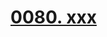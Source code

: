 # [0080. xxx](https://github.com/Tdahuyou/TNotes.react/tree/main/notes/0080.%20xxx)

<!-- region:toc -->

<!-- endregion:toc -->
